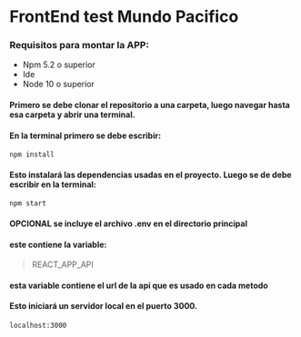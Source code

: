 # FrontEnd test Mundo Pacifico

### Requisitos para montar la APP:

- Npm 5.2 o superior
- Ide
- Node 10 o superior

#### Primero se debe clonar el repositorio a una carpeta, luego navegar hasta esa carpeta y abrir una terminal.
#### En la terminal primero se debe escribir:
```
npm install
```
#### Esto instalará las dependencias usadas en el proyecto. Luego se de debe escribir en la terminal:
```
npm start
```
#### OPCIONAL se incluye el archivo .env en el directorio principal
#### este contiene la variable: 
>  REACT_APP_API
#### esta variable contiene el url de la api que es usado en cada metodo
#### Esto iniciará un servidor local en el puerto 3000. 
```
localhost:3000
```
